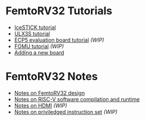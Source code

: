 FemtoRV32 Tutorials
===================

- [IceSTICK tutorial](IceStick.md)
- [ULX3S tutorial](ULX3S.md)
- [ECP5 evaluation board tutorial](ECP5_EVN.md) _(WIP)_
- [FOMU tutorial](FOMU.md) _(WIP)_
- [Adding a new board](newboard.md) 

FemtoRV32 Notes
===============

- [Notes on FemtoRV32 design](DESIGN/FemtoRV32.md)
- [Notes on RISC-V software compilation and runtime](software.md)
- [Notes on HDMI](HDMI.md) _(WIP)_
- [Notes on priviledged instruction set](priviledged.md) _(WIP)_
